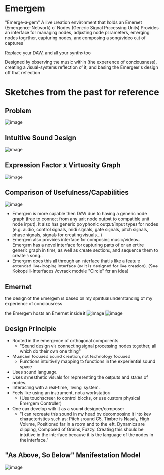 # Emergem
"Emerge-a-gem"
A live creation environment that holds an Emernet (Emergence-Network) of Nodes (Generic Signal Processing Units)
Provides an interface for managing nodes, adjusting node parameters, emerging nodes together, capturing nodes, and composing a song/video out of captures

Replace your DAW, and all your synths too

Designed by observing the music within (the experience of conciousness), creating a visual-systems reflection of it, and basing the Emergem's design off that reflection

# Sketches from the past for reference 

## Problem
![image](https://github.com/user-attachments/assets/66c6304d-7ce6-49ec-b264-ee6dc0b8b8df)

## Intuitive Sound Design
![image](https://github.com/user-attachments/assets/2e947eab-70d3-4ad8-9166-3e35feac150d)

## Expression Factor x Virtuosity Graph
![image](https://github.com/user-attachments/assets/b6b46697-77e4-4290-9a08-5b7003db1257)

## Comparison of Usefulness/Capabilities
![image](https://github.com/user-attachments/assets/3d6b261c-2998-4dfc-ad32-cfb59d54427d)
- Emergem is more capable then DAW due to having a generic node graph (free to connect from any unit node output to compatible unit node input). It also has generic polyphonic output/input types for nodes (e.g. audio, control signals, midi signals, gate signals, pitch signals, phase signals, signals for creating visuals...)
- Emergem also provides interface for composing music/videos.. Emergem has a novel interface for capturing parts of or an entire generic graph in time, as well as create sections, and sequence them to create a song..
- Emergem does this all through an interface that is like a feature extended live-looping interface (so it is designed for live creation). (See Kokopelli-Interfaces Vcvrack module "Circle" for an idea)

## Emernet
the design of the Emergem is based on my spiritual understanding of my experience of conciousness

the Emergem hosts an Emernet inside it
![image](https://github.com/user-attachments/assets/ca5d7aef-e528-485d-ac6e-8eeab2d9f006)
![image](https://github.com/user-attachments/assets/e7a12968-a9d6-4ba7-bef5-432e885d3ba9)


## Design Principle
 - Rooted in the emergence of orthogonal components
	- "Sound design via connecting signal processing nodes together, all which do their own one thing"
- Musician focused sound creation, not technology focused
 	 - Functions intuitively mapping to functions in the experiential sound space
- Uses sound language.
- Uses synesthetic visuals for representing the outputs and states of nodes.
- Interacting with a real-time, 'living' system.
- Feels like using an instrument, not a workstation 
  	- (Use touchscreen to control blocks, or use custom physical Emergem Controller)
- One can develop with it as a sound designer/composer
	 - "I can recreate this sound in my head by decomposing it into key characteristics such as: Pitch around C5, Timbre is Nasaly, High Volume, Positioned far in a room and to the left, Dynamics are clipping, Composed of Grains, Fuzzy. Creating this should be intuitive in the interface because it is the language of the nodes in the interface."

## "As Above, So Below" Manifestation Model
![image](https://github.com/user-attachments/assets/10e42500-c49a-4652-8fd8-5ad019ee492f)







